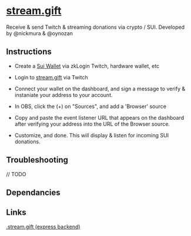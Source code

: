 # [stream.gift](https://stream.gift)

Receive & send Twitch & streaming donations via crypto / SUI. Developed by @nickmura & @oynozan


## Instructions

- Create a [Sui Wallet](https://chromewebstore.google.com/detail/sui-wallet/opcgpfmipidbgpenhmajoajpbobppdil) via zkLogin Twitch, hardware wallet, etc

- Login to [stream.gift](https://stream.gift) via Twitch

- Connect your wallet on the dashboard, and sign a message to verify & instaniate your address to your account.

- In OBS, click the (+) on "Sources", and add a 'Browser' source

- Copy and paste the event listener URL that appears on the dashboard after verifying your address into the URL of the Browser source.

- Customize, and done. This will display & listen for incoming SUI donations.


## Troubleshooting

// TODO


## Dependancies 


## Links

[.stream.gift (express backend)](https://github.com/nickmura/.stream.gift)





